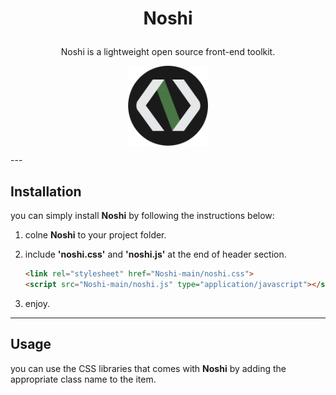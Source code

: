 # <p align="center">Noshi</p>
 <p align="center">Noshi is a lightweight open source front-end toolkit.</p>

<p align="center">
<img src="./docs/imgs/Noshi.png" width="128" height="128" align="center" />
</p>
---

 ## Installation
 you can simply install <b>Noshi</b> by following the instructions below:

 1. colne <b>Noshi</b> to your project folder.
 2. include <b>'noshi.css'</b> and <b>'noshi.js'</b> at the end of header section.

    ```html
    <link rel="stylesheet" href="Noshi-main/noshi.css">
    <script src="Noshi-main/noshi.js" type="application/javascript"></script>
    ```

 3. enjoy.

 ---

 ## Usage
 you can use the CSS libraries that comes with <b>Noshi</b> by adding the appropriate class name to the item.
